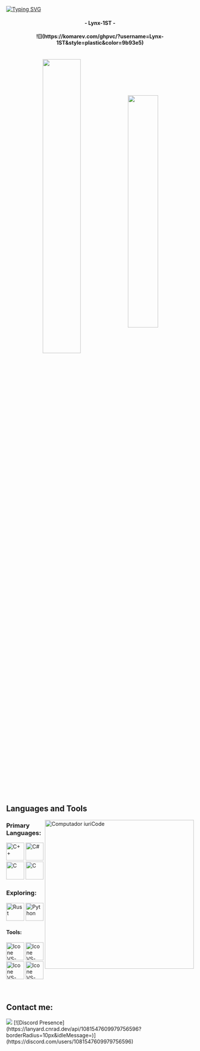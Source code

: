 [![Typing SVG](https://readme-typing-svg.herokuapp.com/?color=ff4f4f&size=35&center=true&vCenter=true&width=1000&lines=Welcome+to+my+GitHub+profile!;I%27m+a+Student+focusing+on+App+Development)](https://git.io/typing-svg)
<h4 align="center">- Lynx-1ST -</h4>
<h4 align="center">
 ![](https://komarev.com/ghpvc/?username=Lynx-1ST&style=plastic&color=9b93e5)
</h4>

<br>

<div align="center" style="margin-bottom:200px">
 <img width=45% align="center" src="https://github-readme-stats.vercel.app/api?username=Lynx-1ST&theme=aura_dark&show_icons=true" />
 <img width=40% align="center" src="https://github-readme-stats.vercel.app/api/top-langs/?username=Lynx-1ST&layout=compact&theme=aura_dark" />
</div>


<br>

## Languages and Tools

<img src="https://raw.githubusercontent.com/MicaelliMedeiros/micaellimedeiros/master/image/computer-illustration.png" min-width="400px" max-width="400px" width="400px" align="right" alt="Computador iuriCode">

### Primary Languages:
  [<img height="48px" width="48px" alt="C++" src="https://skillicons.dev/icons?i=cpp"/>](https://www.learncpp.com)
  [<img height="48px" width="48px" alt="C#" src="https://skillicons.dev/icons?i=cs"/>](https://learn.microsoft.com/en-us/dotnet/csharp/)
  [<img height="48px" width="48px" alt="C" src="https://skillicons.dev/icons?i=c"/>](https://learn.microsoft.com/en-us/cpp/c-language/)
  [<img height="48px" width="48px" alt="C" src="https://skillicons.dev/icons?i=java"/>](https://learn.microsoft.com/en-us/cpp/c-language/)

### Exploring:
  [<img height="48px" width="48px" alt="Rust" src="https://skillicons.dev/icons?i=rust"/>](https://doc.rust-lang.org/book/title-page.html)
  [<img height="48px" width="48px" alt="Python" src="https://skillicons.dev/icons?i=py"/>](https://www.learnpython.org/)


#### Tools:

  [<img height="48px" width="48px" alt="Icone VS-Code" src="https://skillicons.dev/icons?i=Jetbrains"/>](https://www.jetbrains.com/)
  [<img height="48px" width="48px" alt="Icone VS-Code" src="https://skillicons.dev/icons?i=vscode"/>](https://code.visualstudio.com/)
  [<img height="48px" width="48px" alt="Icone VS-Code" src="https://skillicons.dev/icons?i=visualstudio"/>](https://visualstudio.com/)
  [<img height="48px" width="48px" alt="Icone VS-Code" src="https://skillicons.dev/icons?i=github"/>](https://github.com/)

<br>

## Contact me:
<div>
<a href="https://discord.com/users/1081547609979756596" target="_blank"><img loading="lazy" src="https://img.shields.io/badge/-Discord-%234E59E0?style=for-the-badge&logo=discord&logoColor=white" target="_blank"></a>
[![Discord Presence](https://lanyard.cnrad.dev/api/1081547609979756596?borderRadius=10px&idleMessage=)](https://discord.com/users/1081547609979756596)

